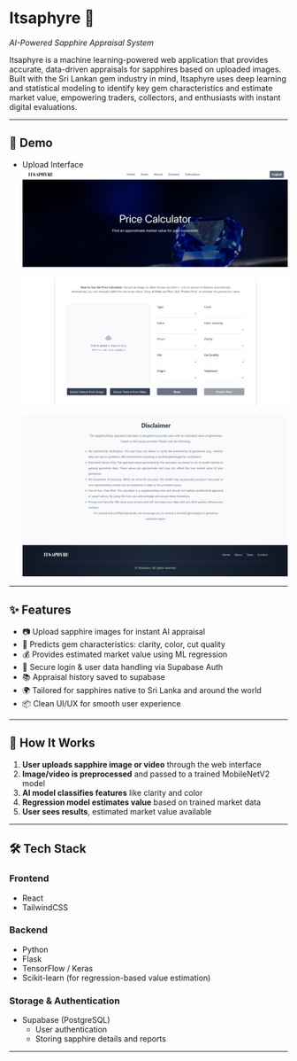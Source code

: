 # Itsaphyre 🔮  
*AI-Powered Sapphire Appraisal System*

Itsaphyre is a machine learning-powered web application that provides accurate, data-driven appraisals for sapphires based on uploaded images. Built with the Sri Lankan gem industry in mind, Itsaphyre uses deep learning and statistical modeling to identify key gem characteristics and estimate market value, empowering traders, collectors, and enthusiasts with instant digital evaluations.

---

## 📸 Demo

- Upload Interface  
  ![alt text](image.png)

  ![alt text](image-1.png)

  ![alt text](image-2.png)
  ![alt text](image-3.png)

---

## ✨ Features

- 📷 Upload sapphire images for instant AI appraisal  
- 🔎 Predicts gem characteristics: clarity, color, cut quality  
- 💰 Provides estimated market value using ML regression  
- 🔐 Secure login & user data handling via Supabase Auth  
- 📚 Appraisal history saved to supabase
- 🌍 Tailored for sapphires native to Sri Lanka and around the world
- 📦 Clean UI/UX for smooth user experience  

---

## 🧠 How It Works

1. **User uploads sapphire image or video** through the web interface  
2. **Image/video is preprocessed** and passed to a trained MobileNetV2 model  
3. **AI model classifies features** like clarity and color  
4. **Regression model estimates value** based on trained market data  
5. **User sees results**, estimated market value available 

---

## 🛠 Tech Stack

### Frontend
- React
- TailwindCSS

### Backend
- Python
- Flask
- TensorFlow / Keras
- Scikit-learn (for regression-based value estimation)

### Storage & Authentication
- Supabase (PostgreSQL)
  - User authentication
  - Storing sapphire details and reports

---


